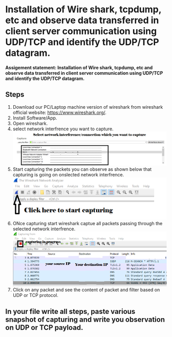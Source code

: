 #  Installation of Wire shark, tcpdump, etc and observe data transferred in client server communication using UDP/TCP and identify the UDP/TCP datagram.
#### Assigement statement: Installation of Wire shark, tcpdump, etc and observe data transferred in client server communication using UDP/TCP and identify the UDP/TCP datagram. 


## Steps

1. Download our PC/Laptop machine version of wireshark from wireshark official website: https://www.wireshark.org/.
2. Install Software/App.
3. Open wireshark.
4. select network interfrence you want to capture.
![](https://github.com/ajaychaudhary-git/Sec-lab-Ecb/blob/main/Sample_code/Assigment_4/Network_interfrence.png)
5. Start capturing the packets you can observe as shown below that capturing is going on onslected network interfrence.
![](https://github.com/ajaychaudhary-git/Sec-lab-Ecb/blob/main/Sample_code/Assigment_4/capturing.png)
6. ONce capturing start wireshark captue all packets passing through the selected network interfrence.
![](https://github.com/ajaychaudhary-git/Sec-lab-Ecb/blob/main/Sample_code/Assigment_4/capturing_in_progress.png)
7. Click on any packet and see the content of packet and filter based on UDP or TCP protocol.

## In your file write all steps, paste various snapshot of capturing and write you observation on UDP or TCP payload.
 
